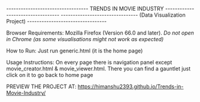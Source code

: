 ---------------------------------- TRENDS IN MOVIE INDUSTRY ----------------------------------
-------------------------------- (Data Visualization Project) --------------------------------- 

Browser Requirements:
	Mozilla Firefox (Version 66.0 and later).
	*Do not open in Chrome (as some visualisations might not work as expected)*

How to Run:
	Just run generic.html (it is the home page)

Usage Instructions:
	On every page there is navigation panel except movie_creator.html
	& movie_viewer.html. There you can find a gauntlet just click on 
        it to go back to home page
	
	
PREVIEW THE PROJECT AT:  https://himanshu2393.github.io/Trends-in-Movie-Industry/
